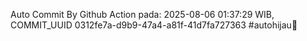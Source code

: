 Auto Commit By Github Action pada: 2025-08-06 01:37:29 WIB, COMMIT_UUID 0312fe7a-d9b9-47a4-a81f-41d7fa727363 #autohijau🗿
